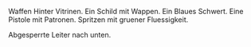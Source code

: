 Waffen Hinter Vitrinen.
Ein Schild mit Wappen.
Ein Blaues Schwert.
Eine Pistole mit Patronen.
Spritzen mit gruener Fluessigkeit.

Abgesperrte Leiter nach unten.

